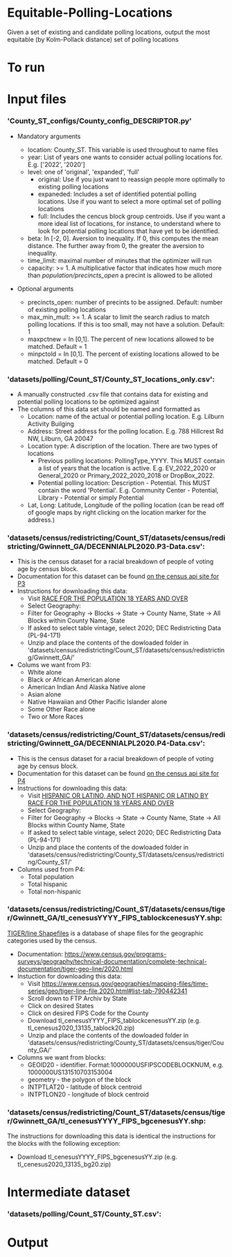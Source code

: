 # Equitable-Polling-Locations
Given a set of existing and candidate polling locations, output the most equitable (by Kolm-Pollack distance) set of polling locations

# To run

# Input files
### **'County_ST_configs/County_config_DESCRIPTOR.py'**
  * Mandatory arguments
    * location: County_ST. This variable is used throughout to name files
    * year: List of years one wants to consider actual polling locations for. E.g. ['2022', '2020'] 
    * level: one of 'original', 'expanded', 'full'
      * original: Use if you just want to reassign people more optimally to existing polling locations
      * expaneded: Includes a set of identified potential polling locations. Use if you want to select a more optimal set of polling locations
      * full: Includes the cencus block group centroids. Use if you want a more ideal list of locations, for instance, to understand where to look for potential polling locations that have yet to be identified.
    * beta: In [-2, 0]. Aversion to inequality. If 0, this computes the mean distance. The further away from 0, the greater the aversion to inequality. 
    * time_limit: maximal number of minutes that the optimizer will run 
    * capacity: >= 1. A multiplicative factor that indicates how much more than *population/precincts_open* a precint is allowed to be alloted

  * Optional arguments
    * precincts_open: number of precints to be assigned. Default: number of existing polling locations
    * max_min_mult: >= 1. A scalar to limit the search radius to match polling locations. If this is too small, may not have a solution. Default: 1
    * maxpctnew = In [0,1]. The percent of new locations allowed to be matched. Default = 1 
    * minpctold = In [0,1]. The percent of existing locations allowed to be matched. Default = 0

### **'datasets/polling/Count_ST/County_ST_locations_only.csv'**: 
  * A manually constructed .csv file that contains data for existing and potential polling locations to be optimized against
  * The columns of this data set should be named and formatted as
    * Location: name of the actual or potential polling location. E.g. Lilburn Activity Builging
    * Address: Street address for the polling location. E.g. 788 Hillcrest Rd NW, Lilburn, GA 20047
    * Location type: A discription of the location. There are two types of locations
        * Previous polling locations: PollingType_YYYY. This MUST contain a list of years that the location is active. E.g. EV_2022_2020 or General_2020 or Primary_2022_2020_2018 or DropBox_2022.
        * Potential polling location: Description - Potential. This MUST contain the word 'Potential'. E.g. Community Center - Potential, Library - Potential or simply Potential
    * Lat, Long: Latitude, Longitude of the polling location (can be read off of google maps by right clicking on the location marker for the address.)
### **'datasets/census/redistricting/Count_ST/datasets/census/redistricting/Gwinnett_GA/DECENNIALPL2020.P3-Data.csv'**: 
* This is the census dataset for a racial breakdown of people of voting age by census block.
* Documentation for this dataset can be found [on the census api site for P3](https://api.census.gov/data/2010/dec/sf1/groups/P3.html)
* Instructions for downloading this data:
    * Visit [RACE FOR THE POPULATION 18 YEARS AND OVER](https://data.census.gov/table?q=P3:+RACE+FOR+THE+POPULATION+18+YEARS+AND+OVER&tid=DECENNIALPL2020.P3)
    * Select Geography:
    * Filter for Geography -> Blocks -> State -> County Name, State -> All Blocks within County Name, State
    * If asked to select table vintage, select 2020;  DEC Redistricting Data (PL-94-171)
    * Unzip and place the contents of the dowloaded folder in 'datasets/census/redistricting/Count_ST/datasets/census/redistricting/Gwinnett_GA/'
* Colums we want from P3:
    * White alone
    * Black or African American alone
    * American Indian And Alaska Native alone
    * Asian alone
    * Native Hawaiian and Other Pacific Islander alone
    * Some Other Race alone
    * Two or More Races

### **'datasets/census/redistricting/Count_ST/datasets/census/redistricting/Gwinnett_GA/DECENNIALPL2020.P4-Data.csv'**:
* This is the census dataset for a racial breakdown of people of voting age by census block.
* Documentation for this dataset can be found [on the census api site for P4](https://api.census.gov/data/2010/dec/sf1/groups/P4.html)
* Instructions for downloading this data:
    * Visit [HISPANIC OR LATINO, AND NOT HISPANIC OR LATINO BY RACE FOR THE POPULATION 18 YEARS AND OVER](https://data.census.gov/table?g=050XX00US13135$1000000&d=DEC+Redistricting+Data+(PL+94-171)&tid=DECENNIALPL2020.P4)
    * Select Geography:
    * Filter for Geography -> Blocks -> State -> County Name, State -> All Blocks within County Name, State
    * If asked to select table vintage, select 2020;  DEC Redistricting Data (PL-94-171)
    * Unzip and place the contents of the dowloaded folder in 'datasets/census/redistricting/County_ST/datasets/census/redistricting/County_ST/'
* Columns used from P4:
    * Total population
    * Total hispanic
    * Total non-hispanic
### **'datasets/census/redistricting/Count_ST/datasets/census/tiger/Gwinnett_GA/tl_cenesusYYYY_FIPS_tablockcenesusYY.shp**:
[TIGER/line Shapefiles](https://www.census.gov/geographies/mapping-files/time-series/geo/tiger-line-file.html) is a database of shape files for the geographic categories used by the census.  
* Documentation: https://www.census.gov/programs-surveys/geography/technical-documentation/complete-technical-documentation/tiger-geo-line/2020.html
* Instuction for downloading this data:
    * Visit https://www.census.gov/geographies/mapping-files/time-series/geo/tiger-line-file.2020.html#list-tab-790442341
    * Scroll down to FTP Archiv by State
    * Click on desired States
    * Click on desired FIPS Code for the County
    * Download tl_cenesusYYYY_FIPS_tablockcenesusYY.zip (e.g. tl_cenesus2020_13135_tablock20.zip)
    * Unzip and place the contents of the dowloaded folder in 'datasets/census/redistricting/County_ST/datasets/census/tiger/County_GA/'
* Columns we want from blocks:
    * GEOID20 - identifier. Format:1000000USFIPSCODEBLOCKNUM, e.g. 1000000US131510703153004
    * geometry - the polygon of the block
    * INTPTLAT20 - latitude of block centroid
    * INTPTLON20 - longitude of block centroid

### **'datasets/census/redistricting/Count_ST/datasets/census/tiger/Gwinnett_GA/tl_cenesusYYYY_FIPS_bgcenesusYY.shp**:
The instructions for downloading this data is identical the instructions for the blocks with the following exception:
* Download tl_cenesusYYYY_FIPS_bgcenesusYY.zip (e.g. tl_cenesus2020_13135_bg20.zip)

# Intermediate dataset
### **'datasets/polling/Count_ST/County_ST.csv'**: 
# Output  
